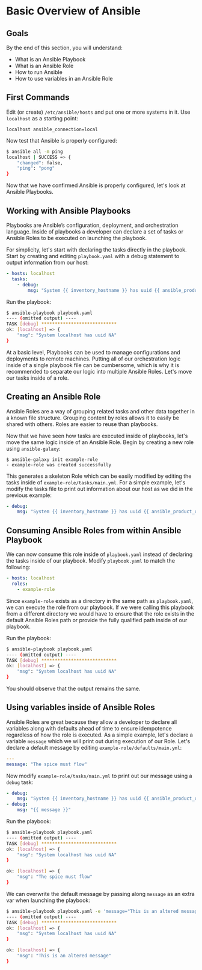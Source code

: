 # Basic Overview of Ansible

## Goals

By the end of this section, you will understand:
- What is an Ansible Playbook
- What is an Ansible Role
- How to run Ansible
- How to use variables in an Ansible Role

## First Commands

Edit (or create) `/etc/ansible/hosts` and put one or more systems in it. Use `localhost` as a starting point:
```
localhost ansible_connection=local
```

Now test that Ansible is properly configured:
```bash
$ ansible all -m ping
localhost | SUCCESS => {
    "changed": false,
    "ping": "pong"
}
```

Now that we have confirmed Ansible is properly configured, let's look at Ansible Playbooks.

## Working with Ansible Playbooks

Playbooks are Ansible’s configuration, deployment, and orchestration language. Inside of playbooks a developer can declare a set of tasks or Ansible Roles to be executed on launching the playbook.

For simplicity, let's start with declaring the tasks directly in the playbook. Start by creating and editing `playbook.yaml` with a debug statement to output information from our host:
```yaml
- hosts: localhost
  tasks:
    - debug:
        msg: "System {{ inventory_hostname }} has uuid {{ ansible_product_uuid }}"
```

Run the playbook:
```bash
$ ansible-playbook playbook.yaml
---- (omitted output) ----
TASK [debug] ****************************
ok: [localhost] => {
    "msg": "System localhost has uuid NA"
}
```

At a basic level, Playbooks can be used to manage configurations and deployments to remote machines. Putting all of our orchestration logic inside of a single playbook file can be cumbersome, which is why it is recommended to separate our logic into multiple Ansible Roles. Let's move our tasks inside of a role.

## Creating an Ansible Role

Ansible Roles are a way of grouping related tasks and other data together in a
known file structure. Grouping content by roles allows it to easily be shared
with others. Roles are easier to reuse than playbooks.

Now that we have seen how tasks are executed inside of playbooks, let's move the same logic inside of an Ansible Role. Begin by creating a new role using `ansible-galaxy`:
```
$ ansible-galaxy init example-role
- example-role was created successfully
```

This generates a skeleton Role which can be easily modified by editing the tasks inside of `example-role/tasks/main.yml`. For a simple example, let's modify the tasks file to print out information about our host as we did in the previous example:
```yaml
- debug:
    msg: "System {{ inventory_hostname }} has uuid {{ ansible_product_uuid }}"
```

## Consuming Ansible Roles from within Ansible Playbook

We can now consume this role inside of `playbook.yaml` instead of declaring the tasks inside of our playbook. Modify `playbook.yaml` to match the following:
```yaml
- hosts: localhost
  roles:
    - example-role
```

Since `example-role` exists as a directory in the same path as `playbook.yaml`, we can execute the role from our playbook. If we were calling this playbook from a different directory we would have to ensure that the role exists in the default Ansible Roles path or provide the fully qualified path inside of our playbook.

Run the playbook:
```bash
$ ansible-playbook playbook.yaml
---- (omitted output) ----
TASK [debug] ****************************
ok: [localhost] => {
    "msg": "System localhost has uuid NA"
}
```

You should observe that the output remains the same.

## Using variables inside of Ansible Roles

Ansible Roles are great because they allow a developer to declare all variables
along with defaults ahead of time to ensure idempotence regardless of how the
role is executed. As a simple example, let's declare a variable `message` which
we will print out during execution of our Role. Let's declare a default message
by editing `example-role/defaults/main.yml`:
```yaml
---
message: "The spice must flow"
```

Now modify `example-role/tasks/main.yml` to print out our message using a `debug` task:
```yaml
- debug:
    msg: "System {{ inventory_hostname }} has uuid {{ ansible_product_uuid }}"
- debug:
    msg: "{{ message }}"
```

Run the playbook:
```bash
$ ansible-playbook playbook.yaml
---- (omitted output) ----
TASK [debug] ****************************
ok: [localhost] => {
    "msg": "System localhost has uuid NA"
}

ok: [localhost] => {
    "msg": "The spice must flow"
}
```

We can overwrite the default message by passing along `message` as an extra var when launching the playbook:
```bash
$ ansible-playbook playbook.yaml -e 'message="This is an altered message"'
---- (omitted output) ----
TASK [debug] ****************************
ok: [localhost] => {
    "msg": "System localhost has uuid NA"
}

ok: [localhost] => {
    "msg": "This is an altered message"
}
```

